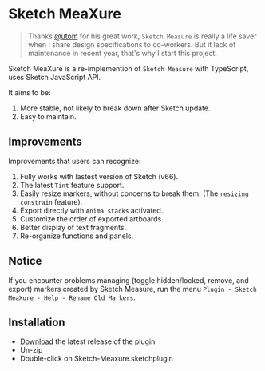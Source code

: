 # Sketch MeaXure

> Thanks [@utom](https://github.com/utom) for his great work, `Sketch Measure` is really a life saver when I share design specifications to co-workers.
> But it lack of maintenance in recent year, that's why I start this project.

Sketch MeaXure is a re-implemention of `Sketch Measure` with TypeScript, uses Sketch JavaScript API. 

It aims to be:

1. More stable, not likely to break down after Sketch update.
1. Easy to maintain.

## Improvements

Improvements that users can recognize:

1. Fully works with lastest version of Sketch (v66).
1. The latest `Tint` feature support.
1. Easily resize markers, without concerns to break them. (The `resizing constrain` feature).
1. Export directly with `Anima stacks` activated.
1. Customize the order of exported artboards.
1. Better display of text fragments.
1. Re-organize functions and panels.

## Notice

If you encounter problems managing (toggle hidden/locked, remove, and export) markers created by Sketch Measure, run the menu `Plugin - Sketch MeaXure - Help - Rename Old Markers`.

## Installation

- [Download](https://github.com/qjebbs/sketch-meaxure/releases/latest/download/sketch-meaxure.sketchplugin.zip) the latest release of the plugin
- Un-zip
- Double-click on Sketch-Meaxure.sketchplugin
